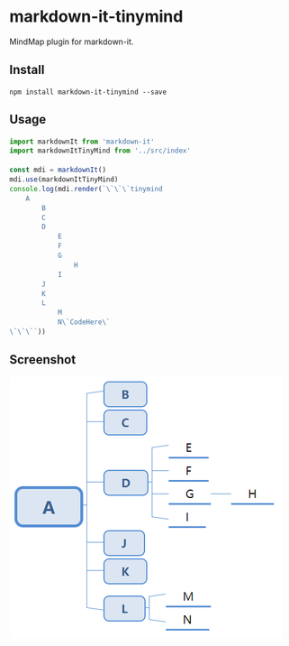 # markdown-it-tinymind

MindMap plugin for markdown-it.


## Install

```
npm install markdown-it-tinymind --save
```

## Usage
```js
import markdownIt from 'markdown-it'
import markdownItTinyMind from '../src/index'

const mdi = markdownIt()
mdi.use(markdownItTinyMind)
console.log(mdi.render(`\`\`\`tinymind
    A
        B
        C
        D
            E
            F
            G
                H
            I
        J
        K
        L
            M
            N\`CodeHere\`
\`\`\``))
```

## Screenshot
![Screenshot 1](https://github.com/1354092549/markdown-it-tinymind/blob/master/screenshot/1.png)   